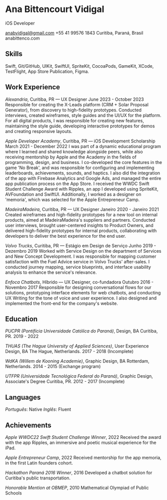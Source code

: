 # Ana Bittencourt Vidigal
iOS Developer

anabvidigal@gmail.com
+55 41 99576 1843
Curitiba, Paraná, Brasil
anabittenco.com


## Skills
Swift, Git/GitHub, UIKit, SwiftUI, SpriteKit, CocoaPods, GameKit, XCode, TestFlight, App Store Publication, Figma.

## Work Experience
*Alexandria*, Curitiba, PR — UX Designer
June 2023 - October 2023
Responsible for creating the X-Leads platform (CRM + Solar Proposal Generator), from discovery to high-fidelity prototypes. Conducted interviews, created wireframes, style guides and the UI/UX for the platform. For all digital products, I was responsible for creating new features, maintaining the style guide, developing interactive prototypes for demos and creating responsive layouts.

*Apple Developer Academy*, Curitiba, PR — iOS Development Scholarship
March 2021 - December 2022
I was part of a dynamic educational program where I learned and shared knowledge alongside peers, while also receiving mentorship by Apple and the Academy in the fields of programming, design, and business. I co-developed the core features in the game 'No Break', and was responsible for configuring and implementing leaderboards, achievements, sounds, and haptics. I also did the integration of the app with Firebase Analytics and Google Ads, and managed the entire app publication process on the App Store. I received the WWDC Swift Student Challenge Award with Ripples, an app I developed using SpriteKit, AVFoundation and SwiftUI. Additionally, I worked as a designer on 'memoria', which was selected for the Apple Entrepreneur Camp.

*MadeiraMadeira*, Curitiba, PR — UX Designer
Janeiro 2020 - Janeiro 2021
Created wireframes and high-fidelity prototypes for a new tool on internal products, aimed at MadeiraMadeira's suppliers and partners. Conducted user interviews, brought user-centered insights to Product Owners, and delivered high-fidelity prototypes for internal products, collaborating with developers to deliver the best experience for the end user.

*Volvo Trucks*, Curitiba, PR — Estágio em Design de Serviço
Junho 2019 - Dezembro 2019
Worked with Service Design on the department of Services and New Concept Development. I was responsible for mapping customer satisfaction with the Fuel Advice service in Volvo Trucks' after-sales. I conducted journey mapping, service blueprints, and interface usability analysis to enhance the service's relevance.

*Enfoca Chatbots*, Híbrido — UX Designer, co-fundadora
Outubro 2016 - Novembro 2017
Responsible for designing conversational flows for our solutions, prototyping interface elements for web chatbots, and conducting UX Writing for the tone of voice and user experience. I also designed and implemented the front-end for the company's website.

## Education
*PUCPR (Pontifícia Universidade Católica do Paraná)*, Design, BA
Curitiba, PR. 2019 - 2022

*THUAS (The Hague University of Applied Sciences)*, User Experience Design, BA
The Hague, Netherlands. 2017 - 2018 (Incomplete)

*WdKA (Willem de Kooning Academie)*, Graphic Design, BA
Rotterdam, Netherlands. 2014 - 2015 (Exchange program)

*UTFPR (Universidade Tecnológica Federal do Paraná)*, Graphic Design, Associate's Degree
Curitiba, PR. 2012 - 2017 (Incomplete)

## Languages
*Português*: Native
*Inglês*: Fluent

## Achievements
*Apple WWDC22 Swift Student Challenge Winner*, 2022
Received the award with the app Ripples, an immersive and poetic musical experience for the iPad.

*Apple Entrepreneur Camp*, 2022
Received mentorship for the app memoria, in the first Latin founders cohort.

*Hackathon Paraná 2016 Winner*, 2016
Developed a chatbot solution for Curitiba's public transportation.

*Honorable Mention at OBMEP*, 2010
Mathematical Olympiad of Public Schools